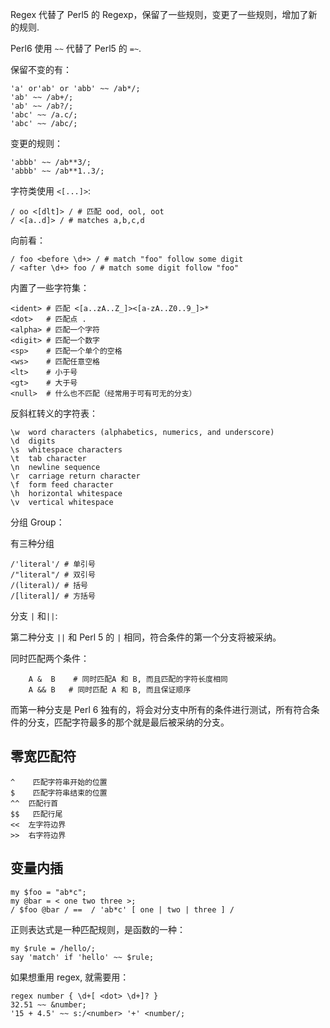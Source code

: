Regex 代替了 Perl5 的 Regexp，保留了一些规则，变更了一些规则，增加了新的规则.

Perl6 使用 `~~` 代替了 Perl5 的 `=~`.

保留不变的有：

    'a' or'ab' or 'abb' ~~ /ab*/;
    'ab' ~~ /ab+/;
    'ab' ~~ /ab?/;
    'abc' ~~ /a.c/;
    'abc' ~~ /abc/;

变更的规则：

    'abbb' ~~ /ab**3/;
    'abbb' ~~ /ab**1..3/;

字符类使用 `<[...]>`:

    / oo <[dlt]> / # 匹配 ood, ool, oot
    / <[a..d]> / # matches a,b,c,d

向前看：

    / foo <before \d+> / # match "foo" follow some digit
    / <after \d+> foo / # match some digit follow "foo"

内置了一些字符集：

    <ident> # 匹配 <[a..zA..Z_]><[a-zA..Z0..9_]>*
    <dot>   # 匹配点 .
    <alpha> # 匹配一个字符
    <digit> # 匹配一个数字
    <sp>    # 匹配一个单个的空格
    <ws>    # 匹配任意空格
    <lt>    # 小于号
    <gt>    # 大于号
    <null>  # 什么也不匹配（经常用于可有可无的分支）

反斜杠转义的字符表：

    \w  word characters (alphabetics, numerics, and underscore)
    \d  digits
    \s  whitespace characters
    \t  tab character
    \n  newline sequence
    \r  carriage return character
    \f  form feed character
    \h  horizontal whitespace
    \v  vertical whitespace

分组 Group：

有三种分组

    /'literal'/ # 单引号
    /"literal"/ # 双引号
    /(literal)/ # 括号
    /[literal]/ # 方括号

分支 `|` 和`||`:

第二种分支 `||` 和 Perl 5 的 `|` 相同，符合条件的第一个分支将被采纳。

同时匹配两个条件：
 
        A &  B    # 同时匹配A 和 B, 而且匹配的字符长度相同
        A && B   # 同时匹配 A 和 B, 而且保证顺序 

而第一种分支是 Perl 6 独有的，将会对分支中所有的条件进行测试，所有符合条件的分支，匹配字符最多的那个就是最后被采纳的分支。

## 零宽匹配符

    ^    匹配字符串开始的位置
    $    匹配字符串结束的位置
    ^^  匹配行首
    $$   匹配行尾
    <<  左字符边界
    >>  右字符边界

## 变量内插

    my $foo = "ab*c";
    my @bar = < one two three >;
    / $foo @bar / ==  / 'ab*c' [ one | two | three ] /

正则表达式是一种匹配规则，是函数的一种：

    my $rule = /hello/;
    say 'match' if 'hello' ~~ $rule;

如果想重用 regex, 就需要用：

    regex number { \d+[ <dot> \d+]? }
    32.51 ~~ &number;
    '15 + 4.5' ~~ s:/<number> '+' <number/;
